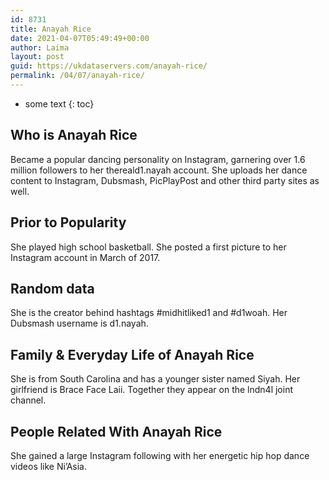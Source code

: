 ```yaml
---
id: 8731
title: Anayah Rice
date: 2021-04-07T05:49:49+00:00
author: Laima
layout: post
guid: https://ukdataservers.com/anayah-rice/
permalink: /04/07/anayah-rice/
---
```


* some text
{: toc}


## Who is Anayah Rice
                  
                  
                  
Became a popular dancing personality on Instagram, garnering over 1.6 million followers to her thereald1.nayah account. She uploads her dance content to Instagram, Dubsmash, PicPlayPost and other third party sites as well. 
                  
              
            
              
            
                
                
                
## Prior to Popularity
                  
                  
                  
She played high school basketball. She posted a first picture to her Instagram account in March of 2017. 
                  
              
            
              
            
                
                
                
## Random data
                  
                  
                  
She is the creator behind hashtags #midhitliked1 and #d1woah. Her Dubsmash username is d1.nayah. 
                  
              
            
              
            
                
                
                
## Family & Everyday Life of Anayah Rice
                  
                  
                  
She is from South Carolina and has a younger sister named Siyah. Her girlfriend is Brace Face Laii. Together they appear on the lndn4l joint channel.
                  
              
            
              
            
                
                
                
## People Related With Anayah Rice
                  
                  
                  
She gained a large Instagram following with her energetic hip hop dance videos like Ni&#8217;Asia. 
                  
              
            
              
            
                
              
            
              
              
            
            
              
            
          
          
          
